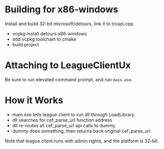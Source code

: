 # Building for x86-windows

Install and build 32-bit microsoft/detours, link it to trcapi.cpp.

* vcpkg install detours:x86-windows
* add vcpkg toolchain to cmake
* build project

# Attaching to LeagueClientUx

Be sure to run elevated command prompt, and run `main.exe`.

# How it Works

* main.exe tells league client to run dll through LoadLibrary
* dll searches for cef_parse_url function address
* dll re-routes all cef_parse_url api calls to dummy
* dummy does something, then returns back original cef_parse_url

Note that league client runs with admin rights, and the platform is 32-bit.